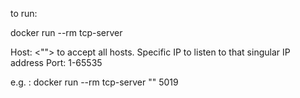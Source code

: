 to run:

docker run --rm tcp-server <host> <port>

Host: <""> to accept all hosts. Specific IP to listen to that singular IP address
Port: 1-65535

e.g. : docker run --rm tcp-server "" 5019
